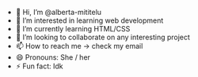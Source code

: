 - 👋 Hi, I’m @alberta-mititelu
- 👀 I’m interested in learning web development
- 🌱 I’m currently learning HTML/CSS
- 💞️ I’m looking to collaborate on any interesting project
- 📫 How to reach me -> check my email  
- 😄 Pronouns: She / her
- ⚡ Fun fact: Idk

<!---
alberta-mititelu/alberta-mititelu is a ✨ special ✨ repository because its `README.md` (this file) appears on your GitHub profile.
You can click the Preview link to take a look at your changes.
--->
